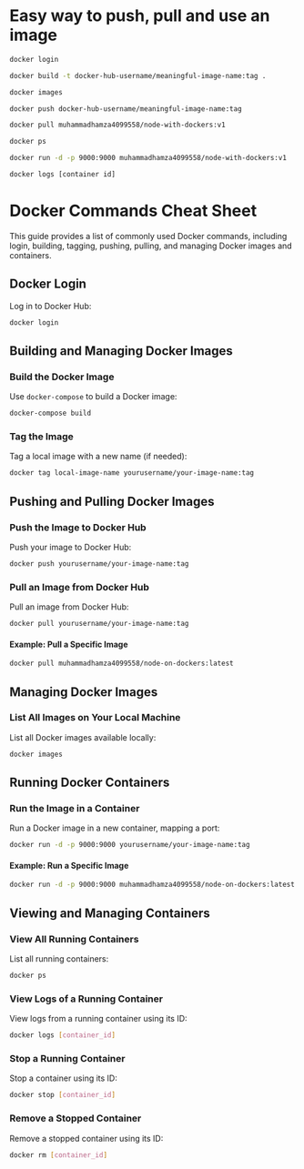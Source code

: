 # Easy way to push, pull and use an image

```bash
docker login
```


```bash
docker build -t docker-hub-username/meaningful-image-name:tag .
```

```bash
docker images
```

```bash
docker push docker-hub-username/meaningful-image-name:tag
```

```bash
docker pull muhammadhamza4099558/node-with-dockers:v1
```

```bash
docker ps
```

```bash
docker run -d -p 9000:9000 muhammadhamza4099558/node-with-dockers:v1
```
```bash
docker logs [container id]
```






# Docker Commands Cheat Sheet

This guide provides a list of commonly used Docker commands, including login, building, tagging, pushing, pulling, and managing Docker images and containers.

## Docker Login

Log in to Docker Hub:

```bash
docker login
```

## Building and Managing Docker Images

### Build the Docker Image

Use `docker-compose` to build a Docker image:

```bash
docker-compose build
```

### Tag the Image

Tag a local image with a new name (if needed):

```bash
docker tag local-image-name yourusername/your-image-name:tag
```

## Pushing and Pulling Docker Images

### Push the Image to Docker Hub

Push your image to Docker Hub:

```bash
docker push yourusername/your-image-name:tag
```

### Pull an Image from Docker Hub

Pull an image from Docker Hub:

```bash
docker pull yourusername/your-image-name:tag
```

#### Example: Pull a Specific Image

```bash
docker pull muhammadhamza4099558/node-on-dockers:latest
```

## Managing Docker Images

### List All Images on Your Local Machine

List all Docker images available locally:

```bash
docker images
```

## Running Docker Containers

### Run the Image in a Container

Run a Docker image in a new container, mapping a port:

```bash
docker run -d -p 9000:9000 yourusername/your-image-name:tag
```

#### Example: Run a Specific Image

```bash
docker run -d -p 9000:9000 muhammadhamza4099558/node-on-dockers:latest
```

## Viewing and Managing Containers

### View All Running Containers

List all running containers:

```bash
docker ps
```

### View Logs of a Running Container

View logs from a running container using its ID:

```bash
docker logs [container_id]
```

### Stop a Running Container

Stop a container using its ID:

```bash
docker stop [container_id]
```

### Remove a Stopped Container

Remove a stopped container using its ID:

```bash
docker rm [container_id]
```

